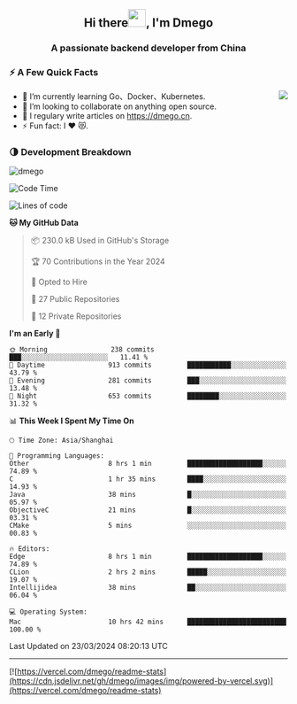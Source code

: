 <h2 align="center">Hi there<img src="https://cdn.jsdelivr.net/gh/dmego/images/img/Hi.gif" height="32" />, I'm Dmego </h2>
<h3 align="center">A passionate backend developer from China</h3>

### ⚡️ A Few Quick Facts

<img align="right" src="https://readme-stats-dmego.vercel.app/api?username=dmego&show_icons=true&icon_color=1573B3&hide_title=true&text_color=718096&bg_color=00000000&hide_border=true"/>

<ul>
    <li> 🌱 I’m currently learning Go、Docker、Kubernetes.</li>
    <li> 👯 I’m looking to collaborate on anything open source.</li>
    <li> 📝 I regulary write articles on <a href="https://dmego.cn">https://dmego.cn</a>.</li>
    <li> ⚡ Fun fact: I ❤️ 😻.</li>
</ul>

### 🌗 Development Breakdown

<img src="https://komarev.com/ghpvc/?username=dmego" alt="dmego" />

<!--START_SECTION:waka-->
![Code Time](http://img.shields.io/badge/Code%20Time-2%2C621%20hrs%2026%20mins-blue)

![Lines of code](https://img.shields.io/badge/From%20Hello%20World%20I%27ve%20Written-687.2%20thousand%20lines%20of%20code-blue)

**🐱 My GitHub Data** 

> 📦 230.0 kB Used in GitHub's Storage 
 > 
> 🏆 70 Contributions in the Year 2024
 > 
> 💼 Opted to Hire
 > 
> 📜 27 Public Repositories 
 > 
> 🔑 12 Private Repositories 
 > 
**I'm an Early 🐤** 

```text
🌞 Morning                238 commits         ███░░░░░░░░░░░░░░░░░░░░░░   11.41 % 
🌆 Daytime                913 commits         ███████████░░░░░░░░░░░░░░   43.79 % 
🌃 Evening                281 commits         ███░░░░░░░░░░░░░░░░░░░░░░   13.48 % 
🌙 Night                  653 commits         ████████░░░░░░░░░░░░░░░░░   31.32 % 
```


📊 **This Week I Spent My Time On** 

```text
🕑︎ Time Zone: Asia/Shanghai

💬 Programming Languages: 
Other                    8 hrs 1 min         ███████████████████░░░░░░   74.89 % 
C                        1 hr 35 mins        ████░░░░░░░░░░░░░░░░░░░░░   14.93 % 
Java                     38 mins             █░░░░░░░░░░░░░░░░░░░░░░░░   05.97 % 
ObjectiveC               21 mins             █░░░░░░░░░░░░░░░░░░░░░░░░   03.31 % 
CMake                    5 mins              ░░░░░░░░░░░░░░░░░░░░░░░░░   00.83 % 

🔥 Editors: 
Edge                     8 hrs 1 min         ███████████████████░░░░░░   74.89 % 
CLion                    2 hrs 2 mins        █████░░░░░░░░░░░░░░░░░░░░   19.07 % 
Intellijidea             38 mins             ██░░░░░░░░░░░░░░░░░░░░░░░   06.04 % 

💻 Operating System: 
Mac                      10 hrs 42 mins      █████████████████████████   100.00 % 
```


 Last Updated on 23/03/2024 08:20:13 UTC
<!--END_SECTION:waka-->

---

[![https://vercel.com/dmego/readme-stats](https://cdn.jsdelivr.net/gh/dmego/images/img/powered-by-vercel.svg)](https://vercel.com/dmego/readme-stats)

